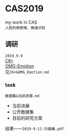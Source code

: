 # CAS2019
my work in CAS<br>
`人脸的微表情、情绪识别`
## 调研 
`2019.9.9`<br>
[CK+](https://www.cnblogs.com/cadenza/p/9982005.html)<br>
[OMG-Emotion](http://www.yidianzixun.com/article/0IYcHzMr)<br>
见`CK+&OMG_Emotion.md`
### task
`数据集&当前进展.md`
- 当前进展
- 公开数据集
- 目前的研究方案<br>

结果——`2019-9-11-刘晨曦.pdf`
